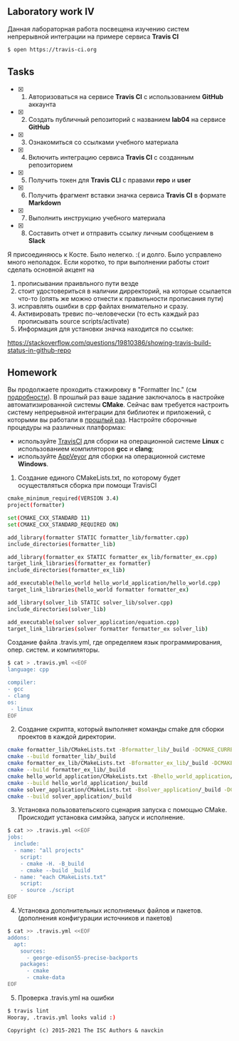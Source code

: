 ## Laboratory work IV

Данная лабораторная работа посвещена изучению систем непрерывной интеграции на примере сервиса **Travis CI**

```sh
$ open https://travis-ci.org
```

## Tasks

- [x] 1. Авторизоваться на сервисе **Travis CI** с использованием **GitHub** аккаунта
- [x] 2. Создать публичный репозиторий с названием **lab04** на сервисе **GitHub**
- [x] 3. Ознакомиться со ссылками учебного материала
- [x] 4. Включить интеграцию сервиса **Travis CI** с созданным репозиторием
- [x] 5. Получить токен для **Travis CLI** с правами **repo** и **user**
- [x] 6. Получить фрагмент вставки значка сервиса **Travis CI** в формате **Markdown**
- [x] 7. Выполнить инструкцию учебного материала
- [x] 8. Составить отчет и отправить ссылку личным сообщением в **Slack**

Я присоединяюсь к Косте. Было нелегко. :( и долго.
Было усправлено много неполадок. Если коротко, то при выполнении работы стоит сделать основной акцент на 
1. прописывании праивльного пути везде
2. стоит удостовериться в наличии дирректорий, на которые ссылается что-то (опять же можно отнести к правильности прописания пути)
3. исправлять ошибки в срр файлах внимательно и сразу.
4. Активировать тревис по-человечески (то есть каждый раз прописывать source scripts/activate)
5. Информация для установки значка находится по ссылке:

https://stackoverflow.com/questions/19810386/showing-travis-build-status-in-github-repo



## Homework

Вы продолжаете проходить стажировку в "Formatter Inc." (см [подробности](https://github.com/tp-labs/lab03#Homework)).
В прошлый раз ваше задание заключалось в настройке автоматизированной системы **CMake**.
Сейчас вам требуется настроить систему непрерывной интеграции для библиотек и приложений, с которыми вы работали в [прошлый раз](https://github.com/tp-labs/lab03#Homework). Настройте сборочные процедуры на различных платформах:
* используйте [TravisCI](https://travis-ci.com/) для сборки на операционной системе **Linux** с использованием компиляторов **gcc** и **clang**;
* используйте [AppVeyor](https://www.appveyor.com/) для сборки на операционной системе **Windows**.

1. Cоздание единого CMakeLists.txt, по которому будет осуществляться сборка при помощи TravisCI
```sh
cmake_minimum_required(VERSION 3.4)
project(formatter)

set(CMAKE_CXX_STANDARD 11)
set(CMAKE_CXX_STANDARD_REQUIRED ON)

add_library(formatter STATIC formatter_lib/formatter.cpp)
include_directories(formatter_lib)

add_library(formatter_ex STATIC formatter_ex_lib/formatter_ex.cpp)
target_link_libraries(formatter_ex formatter)
include_directories(formatter_ex_lib)

add_executable(hello_world hello_world_application/hello_world.cpp)
target_link_libraries(hello_world formatter formatter_ex)

add_library(solver_lib STATIC solver_lib/solver.cpp)
include_directories(solver_lib)

add_executable(solver solver_application/equation.cpp)
target_link_libraries(solver formatter formatter_ex solver_lib)
```
Создание файла .travis.yml, где определяем язык программирования, опер. систем. и компиляторы.
```sh
$ cat > .travis.yml <<EOF
language: cpp

compiler:
- gcc
- clang
os:
 - linux
EOF
```
2. Создание скрипта, который выполняет команды cmake для сборки проектов в каждой директории.
```sh
cmake formatter_lib/CMakeLists.txt -Bformatter_lib/_build -DCMAKE_CURRENT_SOURCE_DIR=/home/anya/navckin/workspace/projects/lab44
cmake --build formatter_lib/_build
cmake formatter_ex_lib/CMakeLists.txt -Bformatter_ex_lib/_build -DCMAKE_CURRENT_SOURCE_DIR=/home/anya/navckin/workspace/projects/lab44
cmake --build formatter_ex_lib/_build
cmake hello_world_application/CMakeLists.txt -Bhello_world_application/_build -DCMAKE_CURRENT_SOURCE_DIR=/home/anya/navckin/workspace/projects/lab44
cmake --build hello_world_application/_build
cmake solver_application/CMakeLists.txt -Bsolver_application/_build -DCMAKE_CURRENT_SOURCE_DIR=/home/anya/navckin/workspace/projects/lab44
cmake --build solver_application/_build
```
3. Установка пользовательского сценария запуска с помощью CMake. Происходит установка симэйка, запуск и исполнение.
```sh
$ cat >> .travis.yml <<EOF
jobs:
  include:
  - name: "all projects"
    script:
    - cmake -H. -B_build
    - cmake --build _build
  - name: "each CMakeLists.txt"
    script:
    - source ./script
EOF
```
4. Установка дополнительных исполняемых файлов и пакетов. (дополнения конфигурации источников и пакетов)
```sh
$ cat >> .travis.yml <<EOF
addons:
  apt:
    sources:
      - george-edison55-precise-backports
    packages:
      - cmake
      - cmake-data
EOF
```
5. Проверка .travis.yml на ошибки

```sh
$ travis lint
Hooray, .travis.yml looks valid :)
```



```
Copyright (c) 2015-2021 The ISC Authors & navckin
```
